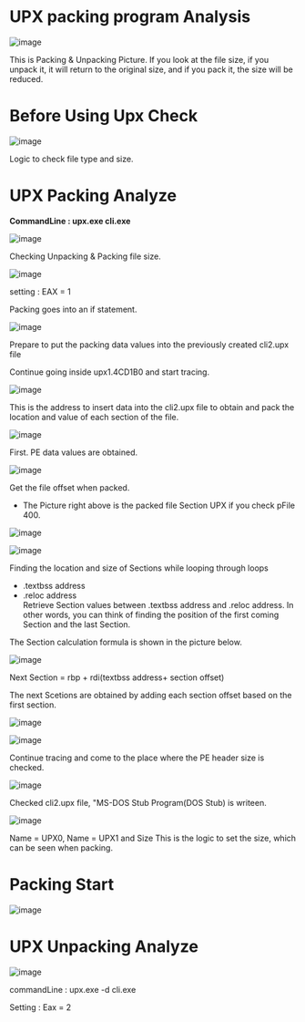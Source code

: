 # UPX packing program Analysis

![image](https://github.com/Kwhitebear/UPX_Code_analysis/assets/99308681/92f9ca76-0896-4100-b8d8-45e544579247)

This is Packing & Unpacking Picture. If you look at the file size, if you unpack it, it will return to the original size, and if you pack it, the size will be reduced.<br>

# Before Using Upx Check

![image](https://github.com/Kwhitebear/UPX_Code_analysis/assets/99308681/1f5183ad-a301-4c4a-872b-438172a725a7)

Logic to check file type and size.<br>

# UPX Packing Analyze


<strong>CommandLine : upx.exe cli.exe</strong>

![image](https://github.com/Kwhitebear/UPX_Code_analysis/assets/99308681/41b7fe28-d957-4d25-ad0d-6b2f04570618)

Checking Unpacking & Packing file size.<br>

![image](https://github.com/Kwhitebear/UPX_Code_analysis/assets/99308681/6c45acb9-9214-4bf7-b177-15f7534d1a63)

setting : EAX = 1<br>

Packing goes into an if statement.<br>

![image](https://github.com/Kwhitebear/UPX_Code_analysis/assets/99308681/b50d1a9e-5a13-47d9-acd2-9c9b7f064c37)

Prepare to put the packing data values into the previously created cli2.upx file<br>

Continue going inside upx1.4CD1B0 and start tracing.<br>

![image](https://github.com/Kwhitebear/UPX_Code_analysis/assets/99308681/d170f533-d1c4-4476-b841-8b1290e36e40)

This is the address to insert data into the cli2.upx file to obtain and pack the location and value of each section of the file.<br>

![image](https://github.com/Kwhitebear/UPX_Code_analysis/assets/99308681/a791d56e-5b8a-430d-83cc-009ae9f3c58a)

First. PE data values are obtained.<br>

![image](https://github.com/Kwhitebear/UPX_Code_analysis/assets/99308681/38f61c4b-d911-41a7-bc78-741a921d816d)

Get the file offset when packed.
- The Picture right above is the packed file Section UPX if you check pFile 400.<br>

![image](https://github.com/Kwhitebear/UPX_Code_analysis/assets/99308681/39fcb6bd-15e4-4c34-8890-dc0e1b7deebd)

![image](https://github.com/Kwhitebear/UPX_Code_analysis/assets/99308681/5b496812-c11c-4d07-ad61-1667f14a3620)

Finding the location and size of Sections while looping through loops<br>
- .textbss address<br>
- .reloc address<br>
Retrieve Section values between .textbss address and .reloc address. In other words, you can think of finding the position of the first coming Section and the last Section.<br>

The Section calculation formula is shown in the picture below.<br>

![image](https://github.com/Kwhitebear/UPX_Code_analysis/assets/99308681/b6a7c1d5-54dc-4018-baad-8ef96d21cbff)

Next Section = rbp + rdi(textbss address+ section offset)<br>

The next Scetions are obtained by adding each section offset based on the first section.<br>

![image](https://github.com/Kwhitebear/UPX_Code_analysis/assets/99308681/3306bb93-39e6-4461-9856-c0860124014d)

![image](https://github.com/Kwhitebear/UPX_Code_analysis/assets/99308681/73fd073a-6149-4906-a3d2-951e09950ba9)

Continue tracing and come to the place where the PE header size is checked.<br>

![image](https://github.com/Kwhitebear/UPX_Code_analysis/assets/99308681/48caf29d-612a-4edc-95a0-45fea5add17d)

Checked cli2.upx file, "MS-DOS Stub Program(DOS Stub) is writeen.<br>

![image](https://github.com/Kwhitebear/UPX_Code_analysis/assets/99308681/3815b658-8109-4629-a475-14ce68b7b03e)

Name = UPX0, Name = UPX1 and Size This is the logic to set the size, which can be seen when packing.<br>


# Packing Start

![image](https://github.com/Kwhitebear/UPX_Code_analysis/assets/99308681/edcc916b-592d-4dbc-888e-6076319346c6)



# UPX Unpacking Analyze

![image](https://github.com/Kwhitebear/UPX_Code_analysis/assets/99308681/ffdb94bb-2937-415e-a3c5-0ec24aa94580)

<string>commandLine : upx.exe -d cli.exe</string>

Setting : Eax = 2









